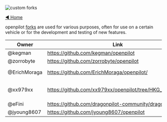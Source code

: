 ![custom forks](https://user-images.githubusercontent.com/37757984/82701890-d2a56880-9c25-11ea-8ed8-fc287b7ae883.png)

[◄ Home](https://github.com/commaai/openpilot/wiki)

openpilot [forks](https://en.wikipedia.org/wiki/Fork_(software_development)) are used for various purposes, often for use on a certain vehicle or for the development and testing of new features.


| Owner         | Link                                                      | Description             |
| ------------- | --------------------------------------------------------- | ----------------------- |
| @kegman       | <https://github.com/kegman/openpilot>                     | Honda                   |
| @zorrobyte    | <https://github.com/zorrobyte/openpilot>                  | Toyota                  |
| @ErichMoraga  | <https://github.com/ErichMoraga/openpilot/>               | Toyota / ZSS            |
| @xx979xx      | <https://github.com/xx979xx/openpilot/tree/HKG_community> | Hyundai / Kia / Genesis |
| @eFini        | <https://github.com/dragonpilot-community/dragonpilot/>   |                         |
| @jyoung8607   | <https://github.com/jyoung8607/openpilot>                 | Volkswagen              |